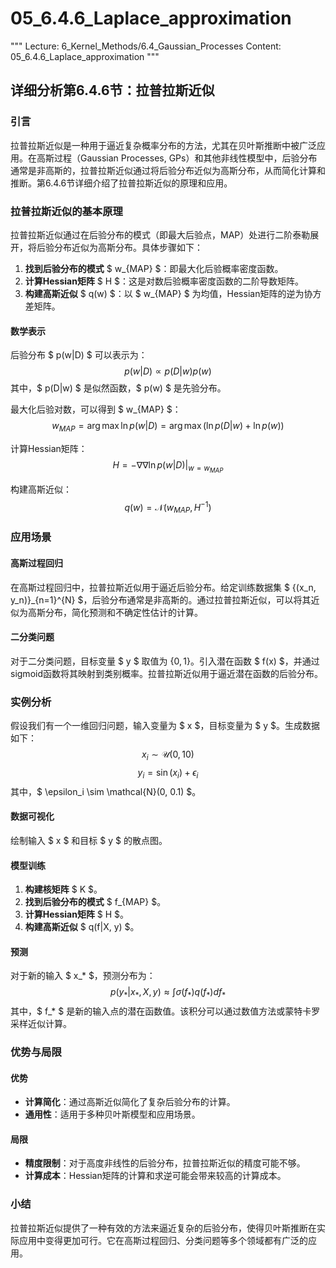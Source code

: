 # 05_6.4.6_Laplace_approximation

"""
Lecture: 6_Kernel_Methods/6.4_Gaussian_Processes
Content: 05_6.4.6_Laplace_approximation
"""

## 详细分析第6.4.6节：拉普拉斯近似

### 引言
拉普拉斯近似是一种用于逼近复杂概率分布的方法，尤其在贝叶斯推断中被广泛应用。在高斯过程（Gaussian Processes, GPs）和其他非线性模型中，后验分布通常是非高斯的，拉普拉斯近似通过将后验分布近似为高斯分布，从而简化计算和推断。第6.4.6节详细介绍了拉普拉斯近似的原理和应用。

### 拉普拉斯近似的基本原理
拉普拉斯近似通过在后验分布的模式（即最大后验点，MAP）处进行二阶泰勒展开，将后验分布近似为高斯分布。具体步骤如下：

1. **找到后验分布的模式** $ w_{MAP} $：即最大化后验概率密度函数。
2. **计算Hessian矩阵** $ H $：这是对数后验概率密度函数的二阶导数矩阵。
3. **构建高斯近似** $ q(w) $：以 $ w_{MAP} $ 为均值，Hessian矩阵的逆为协方差矩阵。

#### 数学表示
后验分布 $ p(w|D) $ 可以表示为：
$$ p(w|D) \propto p(D|w) p(w) $$
其中，$ p(D|w) $ 是似然函数，$ p(w) $ 是先验分布。

最大化后验对数，可以得到 $ w_{MAP} $：
$$ w_{MAP} = \arg\max \ln p(w|D) = \arg\max \left( \ln p(D|w) + \ln p(w) \right) $$

计算Hessian矩阵：
$$ H = -\nabla\nabla \ln p(w|D) |_{w=w_{MAP}} $$

构建高斯近似：
$$ q(w) = \mathcal{N}(w_{MAP}, H^{-1}) $$

### 应用场景
#### 高斯过程回归
在高斯过程回归中，拉普拉斯近似用于逼近后验分布。给定训练数据集 $ \{(x_n, y_n)\}_{n=1}^{N} $，后验分布通常是非高斯的。通过拉普拉斯近似，可以将其近似为高斯分布，简化预测和不确定性估计的计算。

#### 二分类问题
对于二分类问题，目标变量 $ y $ 取值为 $\{0, 1\}$。引入潜在函数 $ f(x) $，并通过sigmoid函数将其映射到类别概率。拉普拉斯近似用于逼近潜在函数的后验分布。

### 实例分析
假设我们有一个一维回归问题，输入变量为 $ x $，目标变量为 $ y $。生成数据如下：
$$ x_i \sim \mathcal{U}(0, 10) $$
$$ y_i = \sin(x_i) + \epsilon_i $$
其中，$ \epsilon_i \sim \mathcal{N}(0, 0.1) $。

#### 数据可视化
绘制输入 $ x $ 和目标 $ y $ 的散点图。

#### 模型训练
1. **构建核矩阵** $ K $。
2. **找到后验分布的模式** $ f_{MAP} $。
3. **计算Hessian矩阵** $ H $。
4. **构建高斯近似** $ q(f|X, y) $。

#### 预测
对于新的输入 $ x_* $，预测分布为：
$$ p(y_*|x_*, X, y) \approx \int \sigma(f_*) q(f_*) df_* $$
其中，$ f_* $ 是新的输入点的潜在函数值。该积分可以通过数值方法或蒙特卡罗采样近似计算。

### 优势与局限
#### 优势
- **计算简化**：通过高斯近似简化了复杂后验分布的计算。
- **通用性**：适用于多种贝叶斯模型和应用场景。

#### 局限
- **精度限制**：对于高度非线性的后验分布，拉普拉斯近似的精度可能不够。
- **计算成本**：Hessian矩阵的计算和求逆可能会带来较高的计算成本。

### 小结
拉普拉斯近似提供了一种有效的方法来逼近复杂的后验分布，使得贝叶斯推断在实际应用中变得更加可行。它在高斯过程回归、分类问题等多个领域都有广泛的应用。
